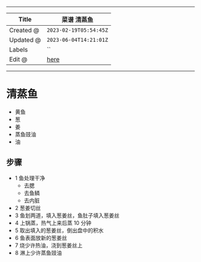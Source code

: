-----

| Title     | 菜谱 清蒸鱼                                            |
| --------- | ------------------------------------------------- |
| Created @ | `2023-02-19T05:54:45Z`                            |
| Updated @ | `2023-06-04T14:21:01Z`                            |
| Labels    | \`\`                                              |
| Edit @    | [here](https://github.com/junxnone/shi/issues/33) |

-----

# 清蒸鱼

  - 黄鱼
  - 葱
  - 姜
  - 蒸鱼豉油
  - 油

## 步骤

  - 1 鱼处理干净
      - 去腮
      - 去鱼鳞
      - 去内脏
  - 2 葱姜切丝
  - 3 鱼划两道，填入葱姜丝，鱼肚子填入葱姜丝
  - 4 上锅蒸，热气上来后蒸 10 分钟
  - 5 取出填入的葱姜丝，倒出盘中的积水
  - 6 鱼表面放新的葱姜丝
  - 7 烧少许热油，浇到葱姜丝上
  - 8 淋上少许蒸鱼豉油
